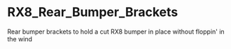 # RX8_Rear_Bumper_Brackets
Rear bumper brackets to hold a cut RX8 bumper in place without floppin' in the wind

